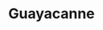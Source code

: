 ---
layout: guitar
title: Guayacanne
model: Guayacanne
description: As chameleonic and reliable as all Weisse Hügel instruments, the Guayacane, for its aesthetics, is the most conventional of the brand
permalink: /guitars/guayacanne
url: /guitars/guayacanne
mainImg: /assets/img/guitars/guayacanne.png
height: 160px
specifications: [
    [
        "SYSTEM",
        "Type: Solid body.",
        "System: “bolt-on-neck.",
        "Number of the strings: 6.",
        "Machine head configuration: 4+2. ",
        "Electronic configuration: 3 pickups. S-S-H: 2 Single + 1 Humbucker"
    ],
    [
        "NECK",
        "Machine head: Schaller auto locking M6 mini top mount (Standard or Ruthenium).",
        "Neck: Mono block. Graphite composite.",
        "Truss rod: Adjustable (Option: Titanium and steel) ",
        "Shape: Oval.",
        "Neck setting: 5 points.",
        "Setting System: Weiss/set System with isolation to avoid frequencies of cancellation (Pat). ",
        "Head: Graphite and Maple with reinforcement to avoid breaks. ",
        "Nut: Graph tech. Adjustable compensated (Earvana type).  ",
        "Frets: 22 mid jumbo. Stainless Steel.",
        "Inlays: White dods (Side and fret board). ",
        "Inserted metal threads to encase the neck to the body. (This allows the disassembling so many times as necessary without damaging the neck)."
    ],
    [
        "BODY",
        "Top: Ipé.",
        "Body: Curly Cedar.",
        "Ergonomic moulded body. (Pat)"
    ],
    [
        "ELECTRONICS",
        "Type: Passive.",
        "Pickups: 2 Single coil custom handmade WH + 1 HG Humbucker WH  ",
        "Pickups setting:  2 Floating direct to the body. 1WH System (Pat).",
        "Body grounded to avoid static noises."
    ],
    [
        "CONTROLS",
        "Volume control: 1 Push/Pull (Single/Double coil) ",
        "Tone control: 1 Push/Pull (Center pickup Phase/Out of phase).",
        "Pickups selector: 3 Mini switches."
    ],
    [
        "HARDWARE",
        "Machine head: Schaller M6 mini top mount.",
        "Bridge: Carbon fiber/Ruthenium Steg – Hannes by Schaller. ",
        "Strap locks: Dunlop Flush Mount 1401-n.",
        "Knobs: Metallic. Speed knobs by Schaller. ",
        "Female: Security Locking Neutrik. NJ3FP6C jack ¼”.",
        "Nut: Graph Tech. Compensated (Type: Earvana System)."
    ],
    [
        "WEIGHT & SIZES",
        "Scale: 24, 75” (628,650 mm.",
        "Radius: 16” (406,400 mm).",
        "Shape: Oval.",
        "Nut width: 1, 70” (43.18 mm).",
        "Depth at first fret: 0, 75” (19,05mm).",
        "Depth at 12th fret: 0, 90” (22,86mm).",
        "Heel width: 2, 20” (55,88mm).",
        "Total length:  37, 417” (925 mm.)",
        "Maximum width: 13, 19” (335 mm.)",
        "Maximum thickness: 1, 751” (44, 5 mm.)",
        "Maximum thickness with knobs: 2, 185” (55, 5 mm.)",
        "Weight: 3, 85 kg (8, 48 lb) (Depending on the materials)"
    ],
    [
        "OTHERS",
        "Bag: Exclusive WH. ",
        "Strap: Exclusive WH.",
        "Cable: Schulz. Neutrik Silent type.",
        "Logo: Silver.",
        "Brand: Engraved.",
        "Model: On the head.",
        "Finish: White Gloss. (Picture)",
        "Limited warranty: 20 years."
    ],
    [
        "WOOD",
        "Body: Padouk, Zebrawood, Robinia, Ash, Rosewood, Curly Cherry, Ovangkol, Curly Maple, Wenge, Bolondo, Bubinga, Erable, Mahogany, Sapelly, Spanish Oak, Cyprus, Curly Cedar, Dabema.",
        "Top: Grenadilla (African Blackwood), Ebony Makassar, Green Guayacán ,Black  Guayacán , Rosewood,  Wenge , Urunday (Gonçalo Alves), Erable,  Bubinga, Cocobolo, Pau Ferro, Ipé, Purpleheart, Curly Maple, Bossé, Flamed Maple), Hard Maple, Spanish Oak, American Oak."
    ],
    [
        "ELECTRONICS",
        "Pickups: Suhr, di Marzio, Seymour Duncan, EMG, WH, Entwistle, Bartolini.",
        "Active Preamp. Increases the signal 20db.",
        "Piezo and Preamp: Flag by Schaller."
    ],
    [
        "HARDWARE",
        "Tremolo Kahler 2300",
        "Pegs: Ebony.",
        "Finish: Chrome, Ruthenium, Black.",
        "Nut; Metallic. Copensated locking (Type: Earvana)."
    ],
    [
        "FINISH",
        "Natural satin. Natural Bright Satin, Gloss."
    ],
    [
        "STRINGS",
        "D’Addario. Elixir. GHS. Rotosound. Dean Markley. Aurora."
    ],
    [
        "TRANSPORT",
        "Flight case: Aluminium ",
    ],
    [
        "LOGO",
        "Engraved"
    ],
    [
        "OTHERS",
        "Owner’s code engraved"
    ],
]
---